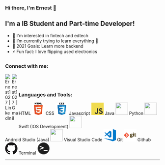 ### Hi there, I'm Ernest  👋



## I'm a IB Student and Part-time Developer!

- 🔭 I'm interested in fintech and edtech
- 🌱 I’m currently trying to learn everything 🤣
- 🥅 2021 Goals: Learn more backend
- ⚡ Fun fact: I love flipping used electronics

### Connect with me:

[<img align="left" alt="Ernest1027 | LinkedIn" width="22px" src="https://cdn.jsdelivr.net/npm/simple-icons@v3/icons/linkedin.svg" />][linkedin]
[<img align="left" alt="Ernest1027 | Gmail" width="22px" src="https://cdn.jsdelivr.net/npm/simple-icons@v3/icons/gmail.svg" />][gmail]

<br/>


<br />

### Languages and Tools:
HTML
<img src="https://raw.githubusercontent.com/github/explore/80688e429a7d4ef2fca1e82350fe8e3517d3494d/topics/html/html.png" width="40" height="40">
CSS
<img src="https://raw.githubusercontent.com/github/explore/80688e429a7d4ef2fca1e82350fe8e3517d3494d/topics/css/css.png" width="40" height="40">
Javascript
<img src="https://raw.githubusercontent.com/github/explore/80688e429a7d4ef2fca1e82350fe8e3517d3494d/topics/javascript/javascript.png" width="40" height="40">
Java
<img src="https://cdn.iconscout.com/icon/free/png-512/java-43-569305.png" width="40" height="40">
Python
<img src="https://cdn3.iconfinder.com/data/icons/logos-and-brands-adobe/512/267_Python-512.png" width="40" height="40">
Swift (IOS Development)
<img src="https://cdn4.iconfinder.com/data/icons/logos-3/504/Swift-2-512.png" width="40" height="40">
<br>
Android Studio (Java)
<img src="https://i.pinimg.com/originals/4e/74/7c/4e747c82368d9681b75d54f56319dae7.png" width="40" height="40">
Visual Studio Code
<img src="https://raw.githubusercontent.com/github/explore/80688e429a7d4ef2fca1e82350fe8e3517d3494d/topics/visual-studio-code/visual-studio-code.png" width="40" height="40">
Git
<img src="https://raw.githubusercontent.com/github/explore/80688e429a7d4ef2fca1e82350fe8e3517d3494d/topics/git/git.png" width="40" height="40">
Github
<img src="https://raw.githubusercontent.com/github/explore/78df643247d429f6cc873026c0622819ad797942/topics/github/github.png" w
idth="40" height="40">
Terminal
<img src="https://raw.githubusercontent.com/github/explore/80688e429a7d4ef2fca1e82350fe8e3517d3494d/topics/terminal/terminal.png" width="40" height="40">



---


[gmail]: mailto:ernestwong1027@gmail.com
[linkedin]: https://www.linkedin.com/in/ernest-wong-90b4521a7/
